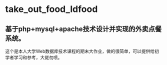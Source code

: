 # take_out_food_ldfood
## 基于php+mysql+apache技术设计并实现的外卖点餐系统。
这个是本人大学Web数据库技术课程的期末大作业，做的很简单，可以提供给初学者学习和参考，大佬勿喷。
